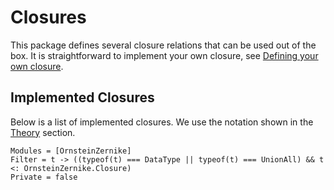 # Closures

This package defines several closure relations that can be used out of the box. It is straightforward to implement your own closure, see [Defining your own closure](@ref). 

## Implemented Closures
Below is a list of implemented closures. We use the notation shown in the [Theory](@ref) section.

```@autodocs
Modules = [OrnsteinZernike]
Filter = t -> ((typeof(t) === DataType || typeof(t) === UnionAll) && t <: OrnsteinZernike.Closure)
Private = false
```